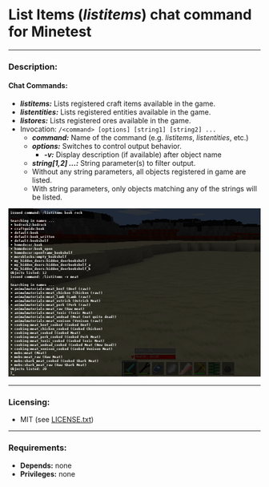 # List Items (***listitems***) chat command for Minetest


---
### **Description:**

#### Chat Commands:
- ***listitems:*** Lists registered craft items available in the game.
- ***listentities:*** Lists registered entities available in the game.
- ***listores:*** Lists registered ores available in the game.
- Invocation: ```/<command> [options] [string1] [string2] ...```
  - ***command:*** Name of the command (e.g. *listitems*, *listentities*, etc.)
  - ***options:*** Switches to control output behavior.
    - ***-v:*** Display description (if available) after object name
  - ***string[1,2] ...:*** String parameter(s) to filter output.
  - Without any string parameters, all objects registered in game are listed.
  - With string parameters, only objects matching any of the strings will be listed.

![Screenshot](screenshot.png)


---
### **Licensing:**

- MIT (see [LICENSE.txt](LICENSE.txt))


---
### **Requirements:**

- **Depends:** none
- **Privileges:** none
